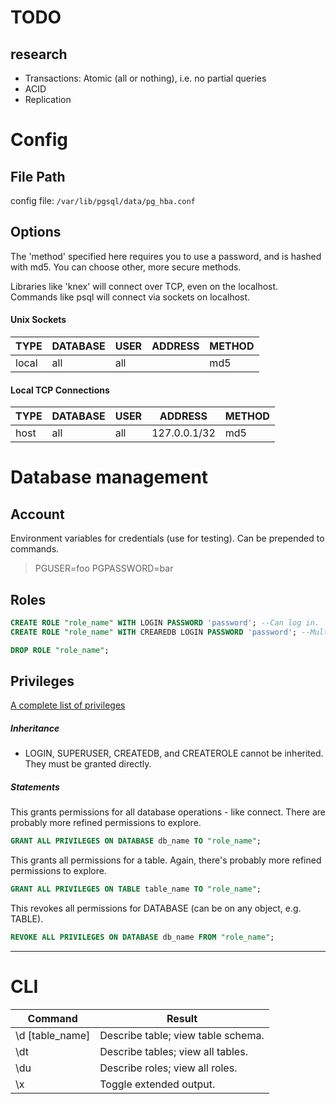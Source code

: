 # TODO
## research 

* Transactions: Atomic (all or nothing), i.e. no partial queries
* ACID
* Replication

# Config
## File Path
config file: `/var/lib/pgsql/data/pg_hba.conf`
## Options

The 'method' specified here requires you to use a password, and is hashed with md5. You can choose other, more secure methods.

Libraries like 'knex' will connect over TCP, even on the localhost. Commands like psql will connect via sockets on localhost.
#### Unix Sockets
TYPE | DATABASE | USER | ADDRESS | METHOD
--- | --- | --- | --- | ---
local | all | all | | md5

#### Local TCP Connections
TYPE | DATABASE | USER | ADDRESS | METHOD
--- | --- | --- | --- | ---
host | all | all | 127.0.0.1/32 | md5

# Database management
## Account
Environment variables for credentials (use for testing). Can be prepended to commands.
> PGUSER=foo
> PGPASSWORD=bar

## Roles
```sql
CREATE ROLE "role_name" WITH LOGIN PASSWORD 'password'; --Can log in.
CREATE ROLE "role_name" WITH CREAREDB LOGIN PASSWORD 'password'; --Multiple role attributes
```
```sql
DROP ROLE "role_name";
```
## Privileges
[A complete list of privileges](https://www.postgresql.org/docs/current/sql-grant.html)
##### Inheritance
* LOGIN, SUPERUSER, CREATEDB, and CREATEROLE cannot be inherited. They must be granted directly.
##### Statements
This grants permissions for all database operations - like connect. There are probably more refined permissions to explore.
```sql
GRANT ALL PRIVILEGES ON DATABASE db_name TO "role_name";
```
This grants all permissions for a table. Again, there's probably more refined permissions to explore.
```sql
GRANT ALL PRIVILEGES ON TABLE table_name TO "role_name";
```
This revokes all permissions for DATABASE (can be on any object, e.g. TABLE).
```sql
REVOKE ALL PRIVILEGES ON DATABASE db_name FROM "role_name";
```
---

# CLI
Command | Result
--- | ---
\d [table_name] | Describe table; view table schema.
\dt | Describe tables; view all tables.
\du | Describe roles; view all roles.
\x | Toggle extended output.

